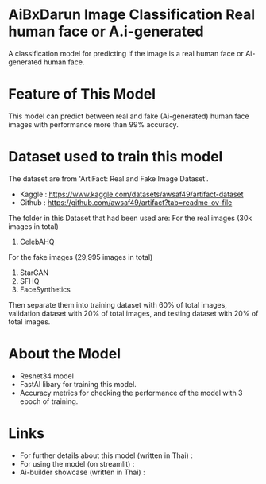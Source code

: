 # AiBxDarun Image Classification Real human face or A.i-generated
A classification model for predicting if the image is a real human face or Ai-generated human face.

# Feature of This Model
This model can predict between real and fake (Ai-generated) human face images with performance more than 99% accuracy.

# Dataset used to train this model
The dataset are from 'ArtiFact: Real and Fake Image Dataset'.
- Kaggle : https://www.kaggle.com/datasets/awsaf49/artifact-dataset
- Github : https://github.com/awsaf49/artifact?tab=readme-ov-file

The folder in this Dataset that had been used are:
For the real images (30k images in total)
1. CelebAHQ

For the fake images (29,995 images in total)
1. StarGAN
2. SFHQ
3. FaceSynthetics

Then separate them into training dataset with 60% of total images, validation dataset with 20% of total images, and testing dataset with 20% of total images.

# About the Model
- Resnet34 model
- FastAI libary for training this model.
- Accuracy metrics for checking the performance of the model with 3 epoch of training.

# Links
- For further details about this model (written in Thai) :
- For using the model (on streamlit) :
- Ai-builder showcase (written in Thai) :
